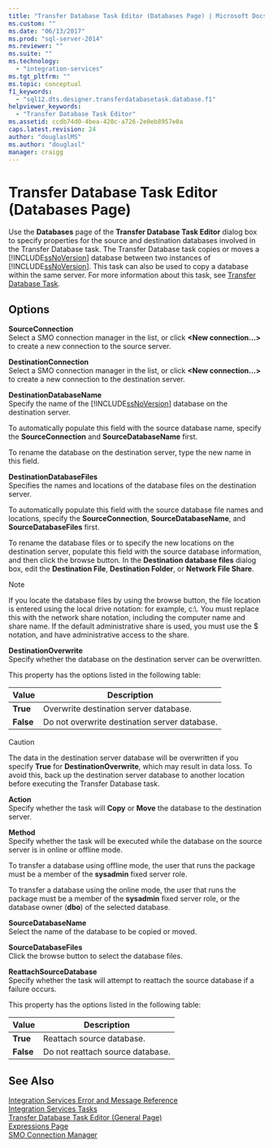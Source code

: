 ```yaml
---
title: "Transfer Database Task Editor (Databases Page) | Microsoft Docs"
ms.custom: ""
ms.date: "06/13/2017"
ms.prod: "sql-server-2014"
ms.reviewer: ""
ms.suite: ""
ms.technology: 
  - "integration-services"
ms.tgt_pltfrm: ""
ms.topic: conceptual
f1_keywords: 
  - "sql12.dts.designer.transferdatabasetask.database.f1"
helpviewer_keywords: 
  - "Transfer Database Task Editor"
ms.assetid: ccdb74d0-4bea-420c-a726-2e0eb8957e0a
caps.latest.revision: 24
author: "douglaslMS"
ms.author: "douglasl"
manager: craigg
---
```

# Transfer Database Task Editor (Databases Page)
  Use the **Databases** page of the **Transfer Database Task Editor** dialog box to specify properties for the source and destination databases involved in the Transfer Database task. The Transfer Database task copies or moves a [!INCLUDE[ssNoVersion](../includes/ssnoversion-md.md)] database between two instances of [!INCLUDE[ssNoVersion](../includes/ssnoversion-md.md)]. This task can also be used to copy a database within the same server. For more information about this task, see [Transfer Database Task](control-flow/transfer-database-task.md).  
  
## Options  
 **SourceConnection**  
 Select a SMO connection manager in the list, or click **\<New connection...>** to create a new connection to the source server.  
  
 **DestinationConnection**  
 Select a SMO connection manager in the list, or click **\<New connection...>** to create a new connection to the destination server.  
  
 **DestinationDatabaseName**  
 Specify the name of the [!INCLUDE[ssNoVersion](../includes/ssnoversion-md.md)] database on the destination server.  
  
 To automatically populate this field with the source database name, specify the **SourceConnection** and **SourceDatabaseName** first.  
  
 To rename the database on the destination server, type the new name in this field.  
  
 **DestinationDatabaseFiles**  
 Specifies the names and locations of the database files on the destination server.  
  
 To automatically populate this field with the source database file names and locations, specify the **SourceConnection**, **SourceDatabaseName**, and **SourceDatabaseFiles** first.  
  
 To rename the database files or to specify the new locations on the destination server, populate this field with the source database information, and then click the browse button. In the **Destination database files** dialog box, edit the **Destination File**, **Destination Folder**, or **Network File Share**.  
  
> [!NOTE]  
>  If you locate the database files by using the browse button, the file location is entered using the local drive notation: for example, c:\\. You must replace this with the network share notation, including the computer name and share name. If the default administrative share is used, you must use the $ notation, and have administrative access to the share.  
  
 **DestinationOverwrite**  
 Specify whether the database on the destination server can be overwritten.  
  
 This property has the options listed in the following table:  
  
|Value|Description|  
|-----------|-----------------|  
|**True**|Overwrite destination server database.|  
|**False**|Do not overwrite destination server database.|  
  
> [!CAUTION]  
>  The data in the destination server database will be overwritten if you specify **True** for **DestinationOverwrite**, which may result in data loss. To avoid this, back up the destination server database to another location before executing the Transfer Database task.  
  
 **Action**  
 Specify whether the task will **Copy** or **Move** the database to the destination server.  
  
 **Method**  
 Specify whether the task will be executed while the database on the source server is in online or offline mode.  
  
 To transfer a database using offline mode, the user that runs the package must be a member of the **sysadmin** fixed server role.  
  
 To transfer a database using the online mode, the user that runs the package must be a member of the **sysadmin** fixed server role, or the database owner (**dbo**) of the selected database.  
  
 **SourceDatabaseName**  
 Select the name of the database to be copied or moved.  
  
 **SourceDatabaseFiles**  
 Click the browse button to select the database files.  
  
 **ReattachSourceDatabase**  
 Specify whether the task will attempt to reattach the source database if a failure occurs.  
  
 This property has the options listed in the following table:  
  
|Value|Description|  
|-----------|-----------------|  
|**True**|Reattach source database.|  
|**False**|Do not reattach source database.|  
  
## See Also  
 [Integration Services Error and Message Reference](../../2014/integration-services/integration-services-error-and-message-reference.md)   
 [Integration Services Tasks](control-flow/integration-services-tasks.md)   
 [Transfer Database Task Editor &#40;General Page&#41;](general-page-of-integration-services-designers-options.md)   
 [Expressions Page](expressions/expressions-page.md)   
 [SMO Connection Manager](connection-manager/smo-connection-manager.md)  
  
  